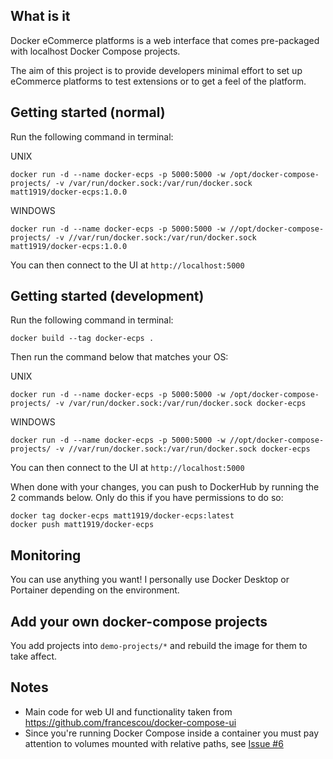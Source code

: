 ## What is it

Docker eCommerce platforms is a web interface that comes pre-packaged with localhost Docker Compose projects.

The aim of this project is to provide developers minimal effort to set up eCommerce platforms to test extensions or to get a feel of the platform.

## Getting started (normal)
Run the following command in terminal:

UNIX
```
docker run -d --name docker-ecps -p 5000:5000 -w /opt/docker-compose-projects/ -v /var/run/docker.sock:/var/run/docker.sock matt1919/docker-ecps:1.0.0
```

WINDOWS
```
docker run -d --name docker-ecps -p 5000:5000 -w //opt/docker-compose-projects/ -v //var/run/docker.sock:/var/run/docker.sock matt1919/docker-ecps:1.0.0
```

You can then connect to the UI at `http://localhost:5000`

## Getting started (development)

Run the following command in terminal:
```
docker build --tag docker-ecps .
```

Then run the command below that matches your OS:

UNIX
```
docker run -d --name docker-ecps -p 5000:5000 -w /opt/docker-compose-projects/ -v /var/run/docker.sock:/var/run/docker.sock docker-ecps
```

WINDOWS
```
docker run -d --name docker-ecps -p 5000:5000 -w //opt/docker-compose-projects/ -v //var/run/docker.sock:/var/run/docker.sock docker-ecps
```

You can then connect to the UI at `http://localhost:5000`

When done with your changes, you can push to DockerHub by running the 2 commands below. Only do this if you have permissions to do so:
```
docker tag docker-ecps matt1919/docker-ecps:latest
docker push matt1919/docker-ecps
```

## Monitoring
You can use anything you want!  I personally use Docker Desktop or Portainer depending on the environment.

## Add your own docker-compose projects
You add projects into `demo-projects/*` and rebuild the image for them to take affect.

## Notes
- Main code for web UI and functionality taken from https://github.com/francescou/docker-compose-ui
- Since you're running Docker Compose inside a container you must pay attention to volumes mounted with relative paths, see [Issue #6](https://github.com/francescou/docker-compose-ui/issues/6)
